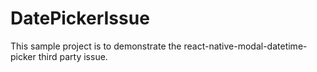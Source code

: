 # DatePickerIssue
This sample project is to demonstrate the react-native-modal-datetime-picker third party issue. 
